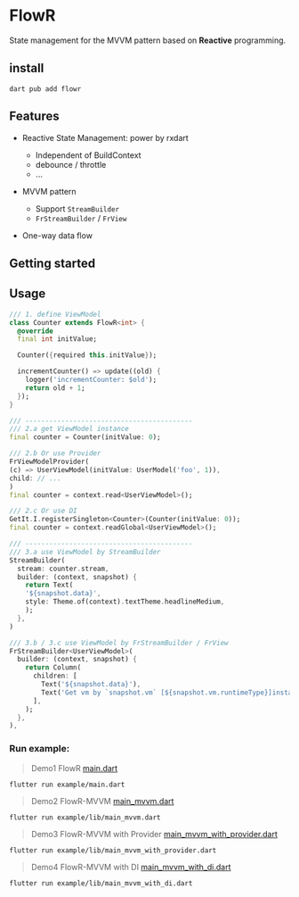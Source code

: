 # FlowR 
State management for the MVVM pattern based on **Reactive** programming.

## install
```shell
dart pub add flowr
```

## Features

- Reactive State Management: power by rxdart
  - Independent of BuildContext
  - debounce / throttle
  - ...

- MVVM pattern
  - Support `StreamBuilder`
  - `FrStreamBuilder` / `FrView`

- One-way data flow

## Getting started

## Usage

```dart
/// 1. define ViewModel
class Counter extends FlowR<int> {
  @override
  final int initValue;

  Counter({required this.initValue});

  incrementCounter() => update((old) {
    logger('incrementCounter: $old');
    return old + 1;
  });
}

/// ------------------------------------------
/// 2.a get ViewModel instance
final counter = Counter(initValue: 0);

/// 2.b Or use Provider
FrViewModelProvider(
(c) => UserViewModel(initValue: UserModel('foo', 1)),
child: // ...
)
final counter = context.read<UserViewModel>();

/// 2.c Or use DI
GetIt.I.registerSingleton<Counter>(Counter(initValue: 0));
final counter = context.readGlobal<UserViewModel>();

/// ------------------------------------------
/// 3.a use ViewModel by StreamBuilder
StreamBuilder(
  stream: counter.stream,
  builder: (context, snapshot) {
    return Text(
    '${snapshot.data}',
    style: Theme.of(context).textTheme.headlineMedium,
    );
  },
)

/// 3.b / 3.c use ViewModel by FrStreamBuilder / FrView
FrStreamBuilder<UserViewModel>(
  builder: (context, snapshot) {
    return Column(
      children: [
        Text('${snapshot.data}'),
        Text('Get vm by `snapshot.vm` [${snapshot.vm.runtimeType}]instance'),
      ],
    );
  },
),
```

### Run example:

> Demo1 FlowR [main.dart](example/lib/main.dart)
```shell
flutter run example/main.dart
```
> Demo2 FlowR-MVVM [main_mvvm.dart](example/lib/main_mvvm.dart)
```shell
flutter run example/lib/main_mvvm.dart
```
> Demo3 FlowR-MVVM with Provider [main_mvvm_with_provider.dart](example/lib/main_mvvm_with_provider.dart)
```shell
flutter run example/lib/main_mvvm_with_provider.dart
```
> Demo4 FlowR-MVVM with DI [main_mvvm_with_di.dart](example/lib/main_mvvm_with_di.dart)
```shell
flutter run example/lib/main_mvvm_with_di.dart
```

